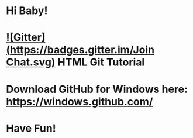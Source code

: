 Hi Baby!
====

[![Gitter](https://badges.gitter.im/Join Chat.svg)](https://gitter.im/FanciestW/HTML?utm_source=badge&utm_medium=badge&utm_campaign=pr-badge&utm_content=badge)
HTML Git Tutorial
====
Download GitHub for Windows here: https://windows.github.com/
====
Have Fun!
====
